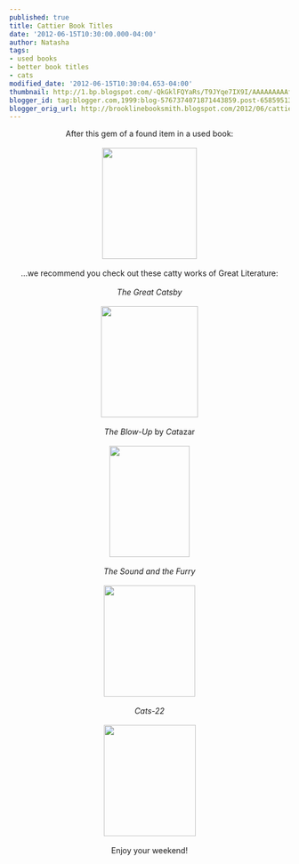 ```yaml
---
published: true
title: Cattier Book Titles
date: '2012-06-15T10:30:00.000-04:00'
author: Natasha
tags:
- used books
- better book titles
- cats
modified_date: '2012-06-15T10:30:04.653-04:00'
thumbnail: http://1.bp.blogspot.com/-QkGklFQYaRs/T9JYqe7IX9I/AAAAAAAAAf4/HnWSbIByF2Q/s72-c/purrfect.jpg
blogger_id: tag:blogger.com,1999:blog-5767374071871443859.post-6585951350400525346
blogger_orig_url: http://brooklinebooksmith.blogspot.com/2012/06/cattier-book-titles.html
---
```


<div style="text-align: center;">After this gem of a found item in a used book:</div><div style="text-align: center;"><br /></div><div class="separator" style="clear: both; text-align: center;"><a href="http://1.bp.blogspot.com/-QkGklFQYaRs/T9JYqe7IX9I/AAAAAAAAAf4/HnWSbIByF2Q/s1600/purrfect.jpg" imageanchor="1" style="margin-left: 1em; margin-right: 1em;"><img border="0" height="200" src="http://1.bp.blogspot.com/-QkGklFQYaRs/T9JYqe7IX9I/AAAAAAAAAf4/HnWSbIByF2Q/s200/purrfect.jpg" width="170" /></a></div><div style="text-align: center;"><br /></div><div style="text-align: center;">...we recommend you check out these catty works of Great Literature:</div><div style="text-align: center;"><br /></div><div style="text-align: center;"><i>The Great Catsby</i></div><div style="text-align: center;"><br /></div><div class="separator" style="clear: both; text-align: center;"><a href="http://2.bp.blogspot.com/-j9trGx_qroo/T9JYminzoQI/AAAAAAAAAfo/NhGG26EWfo8/s1600/catsby.jpg" imageanchor="1" style="margin-left: 1em; margin-right: 1em;"><img border="0" height="200" src="http://2.bp.blogspot.com/-j9trGx_qroo/T9JYminzoQI/AAAAAAAAAfo/NhGG26EWfo8/s200/catsby.jpg" width="174" /></a></div><div style="text-align: center;"><br /></div><div style="text-align: center;"><i>The Blow-Up</i> by <i>Cat</i>azar</div><div style="text-align: center;"><br /></div><div class="separator" style="clear: both; text-align: center;"><a href="http://3.bp.blogspot.com/-NYJyORpRxmQ/T9JYllKG0HI/AAAAAAAAAfg/iN7mEi3XgJI/s1600/catazar.jpg" imageanchor="1" style="margin-left: 1em; margin-right: 1em;"><img border="0" height="200" src="http://3.bp.blogspot.com/-NYJyORpRxmQ/T9JYllKG0HI/AAAAAAAAAfg/iN7mEi3XgJI/s200/catazar.jpg" width="144" /></a></div><div style="text-align: center;"><br /></div><div style="text-align: center;"><i>The Sound and the Furry</i></div><div style="text-align: center;"><br /></div><div class="separator" style="clear: both; text-align: center;"><a href="http://3.bp.blogspot.com/-0Sf4yYc6Ptg/T9JYngjqZDI/AAAAAAAAAfw/U9BYre5dFY0/s1600/furry.jpg" imageanchor="1" style="margin-left: 1em; margin-right: 1em;"><img border="0" height="200" src="http://3.bp.blogspot.com/-0Sf4yYc6Ptg/T9JYngjqZDI/AAAAAAAAAfw/U9BYre5dFY0/s200/furry.jpg" width="164" /></a></div><div style="text-align: center;"><br /></div><div style="text-align: center;"><i>Cats-22</i></div><div style="text-align: center;"><br /></div><div class="separator" style="clear: both; text-align: center;"><a href="http://1.bp.blogspot.com/-dJutKNwf0tQ/T9JYkjyR6HI/AAAAAAAAAfY/k3bzob6IQWI/s1600/cats22.jpg" imageanchor="1" style="margin-left: 1em; margin-right: 1em;"><img border="0" height="200" src="http://1.bp.blogspot.com/-dJutKNwf0tQ/T9JYkjyR6HI/AAAAAAAAAfY/k3bzob6IQWI/s200/cats22.jpg" width="165" /></a></div><div class="separator" style="clear: both; text-align: center;"><br /></div><div style="text-align: center;">Enjoy your weekend!</div>